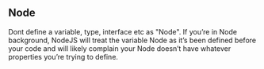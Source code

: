 
## Node
Dont define a variable, type, interface etc as "Node". If you’re in Node background, NodeJS will treat the variable Node as it’s been defined before your code and will likely complain your Node doesn’t have whatever properties you’re trying to define.